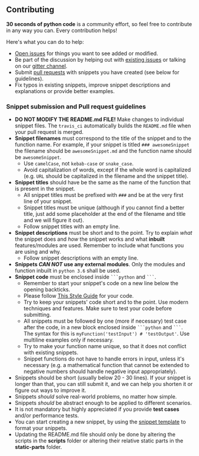 ## Contributing

**30 seconds of python code** is a community effort, so feel free to contribute in any way you can. Every contribution helps!

Here's what you can do to help:

- [Open issues](https://github.com/kriadmin/30-seconds-of-code-python/issues/new) for things you want to see added or modified.
- Be part of the discussion by helping out with [existing issues](https://github.com/kriadmin/30-seconds-of-code-python/issues) or talking on our [gitter channel](https://gitter.im/30-seconds-of-code-python/Lobby).
- Submit [pull requests](https://github.com/kriadmin/30-seconds-of-code-python/pulls) with snippets you have created (see below for guidelines).
- Fix typos in existing snippets, improve snippet descriptions and explanations or provide better examples.

### Snippet submission and Pull request guidelines

- **DO NOT MODIFY THE README.md FILE!** Make changes to individual snippet files. The `travis_ci` automatically builds the `README.md` file when your pull request is merged.
- **Snippet filenames** must correspond to the title of the snippet and to the function name. For example, if your snippet is titled `### awesomeSnippet` the filename should be `awesomeSnippet.md` and the function name should be `awesomeSnippet`.
  - Use `camelCase`, not `kebab-case` or `snake_case`.
  - Avoid capitalization of words, except if the whole word is capitalized (e.g. `URL` should be capitalized in the filename and the snippet title).
- **Snippet titles** should have be the same as the name of the function that is present in the snippet.
  - All snippet titles must be prefixed with `###` and be at the very first line of your snippet.
  - Snippet titles must be unique (although if you cannot find a better title, just add some placeholder at the end of the filename and title and we will figure it out).
  - Follow snippet titles with an empty line.
- **Snippet descriptions** must be short and to the point. Try to explain *what* the snippet does and *how* the snippet works and what **inbuilt** features/modules are used. Remember to include what functions you are using and why.
  - Follow snippet descriptions with an empty line.
- **Snippets _CAN NOT_ use any external modules**. Only the modules and function inbuilt in `python 3.6` shall be used.
- **Snippet code** must be enclosed inside ` ```python ` and ` ``` `.
  - Remember to start your snippet's code on a new line below the opening backticks.
  - Please follow [This Style Guide](https://www.python.org/dev/peps/pep-0008/) for your code.
  - Try to keep your snippets' code short and to the point. Use modern techniques and features. Make sure to test your code before submitting.
  - All snippets must be followed by one (more if necessary) test case after the code, in a new block enclosed inside ` ```python ` and ` ``` `. The syntax for this is `myFunction('testInput') # 'testOutput'`. Use multiline examples only if necessary.
  - Try to make your function name unique, so that it does not conflict with existing snippets.
  - Snippet functions do not have to handle errors in input, unless it's necessary (e.g. a mathematical function that cannot be extended to negative numbers should handle negative input appropriately).
- Snippets should be short (usually below 20 - 30 lines). If your snippet is longer than that, you can still submit it, and we can help you shorten it or figure out ways to improve it.
- Snippets *should* solve real-world problems, no matter how simple.
- Snippets *should* be abstract enough to be applied to different scenarios.
- It is not mandatory but highly appreciated if you provide **test cases** and/or performance tests.
- You can start creating a new snippet, by using the [snippet template](snippet-template.md) to format your snippets.
- Updating the README.md file should only be done by altering the scripts in the **scripts** folder or altering their relative static parts in the **static-parts** folder.

<!--
### Additional guidelines and conventions regarding snippets

- If your snippet contains argument with default parameters, explain what happens if they are omitted when calling the function and what the default case is.
- If your snippet uses recursion, explain the base cases.
- If your variable is not changed anywhere in the code name it in uppercase.
- Use `camelCase` for function and variable names if they consist of more than one word.
- Try to give meaningful names to variables. For example use `letter`, instead of `lt`. Some exceptions to convention are:
  - `arr` for arrays (usually as the snippet function's argument).
  - `str` for strings.
  - `n` for a numeric value (usually as the snippet function's argument).
  - `val` or `v` for value (usually when iterating a list, mapping, sorting etc.).
  - `i` for indexes.
  - `func` for function arguments.
  - `nums` for arrays of numbers.
- Use `()` if your function takes no arguments.
- Specify default parameters for arguments, if necessary. It is preferred to put default parameters last unless you have pretty good reason not to.
- If your snippet's function takes variadic arguments, use `...args` (although in certain cases, it might be needed to use a different name).
- Always use single quotes for string literals.
- Prefer using the ternary operator (`trueResult if condition else falseResult`) instead of `if else` statements whenever possible.
- Avoid nesting ternary operators (but you can do it if you feel like you should).
- You should define multiple variables on the same line (e.g. `x,y = 0,1`) on the same line whenever possible.
- Do not use trailing or leading underscores in variable names(unless it is a helper function).
- Use lambda functions as much as possible, except when you can't.
- Leave a single space after a comma (`,`) character.
- Try to strike a balance between readability, brevity, and performance.
- Never use `eval()`. Your snippet will be disqualified immediately.-->
